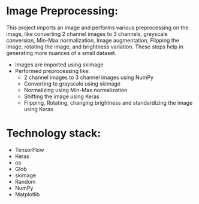 # Image Preprocessing: 
This project imports an image and performs various preprocessing on the image, like converting 2 channel images to 3 channels, greyscale conversion, Min-Max normalization, Image augmentation, Flipping the image, rotating the image, and brightness variation. These steps help in generating more nuances of a small dataset.
  * Images are imported using skimage 
  * Performed preprocessing like:
    * 2 channel images to 3 channel images using NumPy
    * Converting to grayscale using skimage
    * Normalizing using Min-Max normalization
    * Shifting the image using Keras
    * Flipping, Rotating, changing brightness and standardizing the image using Keras

# Technology stack:
  * TensorFlow
  * Keras
  * os
  * Glob
  * skimage
  * Random
  * NumPy
  * Matplotlib
